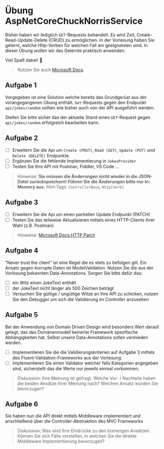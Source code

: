 # Übung AspNetCoreChuckNorrisService

Bisher haben wir lediglich `GET`-Requests behandelt. Es wird Zeit, Create-Read-Update-Delete (CRUD) zu ermöglichen. In der Vorlesung haben Sie gelernt, welche Http-Verben für welchen Fall am geeignetsten sind. In dieser Übung wollen wir das Gelernte praktisch anwenden.

Viel Spaß dabei! :tada:

> Nutzen Sie auch [Microsoft Docs](https://docs.microsoft.com).

## Aufgabe 1

Vorgegeben ist eine Solution welche bereits das Grundgerüst aus der vorangegangenen Übung enthält. `Get`-Requests gegen den Endpunkt `api/jokes/random` sollten wie bisher auch von der API ausgeführt werden.

Stellen Sie bitte sicher das der aktuelle Stand einen `GET`-Request gegen `api/jokes/random` erfolgreich bearbeiten kann.

## Aufgabe 2

- [ ] Erweitern Sie die Api um `Create (POST)`, `Read (GET)`, `Update (PUT)` und `Delete (DELETE)` Endpunkte.
- [ ] Ergänzen Sie die fehlende Implementierung in `JokesProvider`
- [ ] Testen Sie Ihre API mit Postman, Fiddler, VS Code ...

> Hinweise: **Sie müssen die Änderungen nicht wieder in die JSON-Datei zurückspeichern! Führen Sie die Änderungen bitte nur In-Memory aus.** Hint-Tags: `ControllerBase`, `Http[Verb]`

## Aufgabe 3

- [ ] Erweitern Sie die Api um einen partiellen Update Endpunkt (PATCH)
- [ ] Testen Sie das teilweise Aktualisieren mittels eines HTTP-Clients ihrer Wahl (z.B. Postman)

> Hinweise: [Microsoft Docs HTTP Patch](https://docs.microsoft.com/de-de/aspnet/core/web-api/jsonpatch?view=aspnetcore-2.2)

## Aufgabe 4

"Never trust the client" ist eine Regel die es stets zu befolgen gilt. Ein Ansatz gegen korrupte Daten ist ModelValidation. Nutzen Sie die aus der Vorlesung bekannten Data-Annotations.
Sorgen Sie bitte dafür das:

- [ ] ein Witz einen JokeText enthält
- [ ] der JokeText nicht länger als 500 Zeichen beträgt
- [ ] Versuchen Sie gültige / ungültige Witze an Ihre API zu schicken, nutzen Sie den Debugger um sich die Validierung im Controller anzusehen

## Aufgabe 5

Bei der Anwendung von Domain Driven Design wird besonders Wert darauf gelegt, das das Domänenmodell keinerlei Framework spezifische Abhängigkeiten hat. Selbst unsere Data-Annotations sollen vermieden werden.

- [ ] Implementieren Sie die die Validierungskriterien auf Aufgabe 3 mittels des Fluent-Validation-Frameworks aus der Vorlesung.
- [ ] Implementieren Sie einen Validator welcher falls Kategorien angegeben sind, sicherstellt das die Werte nur jeweils einmal vorkommen.

> Diskussion: Ihre Meinung ist gefragt. Welche Vor- / Nachteile haben die beiden Ansätze Ihrer Meinung nach? Welchen Ansatz würden Sie bevorzugen?

## Aufgabe 6

Sie haben nun die API direkt mittels Middleware implementiert und anschließend über die Controller-Abstraktion des MVC Frameworks

> Diskussion: Was sind Ihre Eindrücke zu den bisherigen Ansätzen. Können Sie sich Fälle vorstellen, in welchen Sie die direkte Middleware Implementierung bevorzugen?
